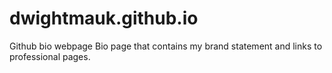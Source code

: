 # dwightmauk.github.io
Github bio webpage
Bio page that contains my brand statement and links to professional pages.
